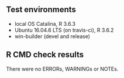 ## Test environments
* local OS Catalina, R 3.6.3
* Ubuntu 16.04.6 LTS (on travis-ci), R 3.6.2
* win-builder (devel and release)

## R CMD check results
There were no ERRORs, WARNINGs or NOTEs. 


